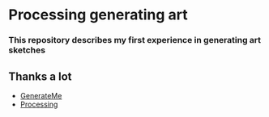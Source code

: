 # Processing <strong>generating art</strong>

<h3> This repository describes my first experience in generating art sketches </h3>

## Thanks a lot 

- [GenerateMe](https://github.com/tsulej/GenerateMe#processing-3)
- [Processing](https://processing.org/)
